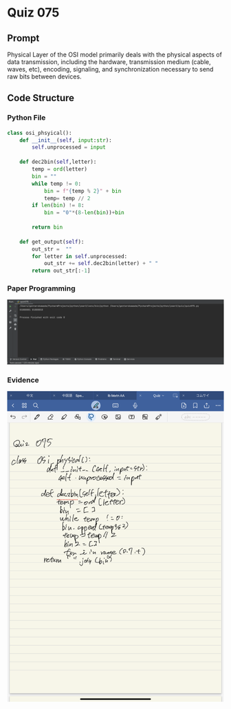 # Quiz 075

## Prompt
Physical Layer of the OSI model primarily deals with the physical aspects of data transmission, including the hardware, transmission medium (cable, waves, etc), encoding, signaling, and synchronization necessary to send raw bits between devices.

## Code Structure

### Python File
```python
class osi_phsyical():
    def __init__(self, input:str):
        self.unprocessed = input

    def dec2bin(self,letter):
        temp = ord(letter)
        bin = ""
        while temp != 0:
            bin = f"{temp % 2}" + bin
            temp= temp // 2
        if len(bin) != 8:
            bin = "0"*(8-len(bin))+bin

        return bin

    def get_output(self):
        out_str =  ""
        for letter in self.unprocessed:
            out_str += self.dec2bin(letter) + " "
        return out_str[:-1]
```

### Paper Programming
![Paper Programming](quiz075.png)

### Evidence
![Evidence](quiz075_.PNG)
